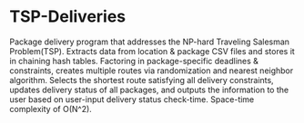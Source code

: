 # TSP-Deliveries
Package delivery program that addresses the NP-hard Traveling Salesman Problem(TSP). Extracts data from location & package CSV files and 
stores it in chaining hash tables.  Factoring in package-specific deadlines & constraints, creates multiple routes via randomization 
and nearest neighbor algorithm. Selects the shortest route satisfying all delivery constraints, updates delivery status of all packages, 
and outputs the information to the user based on user-input delivery status check-time. Space-time complexity of O(N^2).
